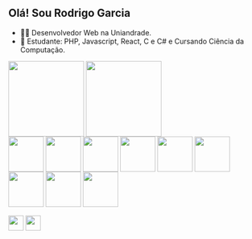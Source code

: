 ## Olá! Sou Rodrigo Garcia

- 👨‍💻 Desenvolvedor Web na Uniandrade.
- 🌱 Estudante: PHP, Javascript, React, C e C# e Cursando Ciência da Computação.

<div>
  <picture>
  <source 
    srcset="https://github-readme-stats.vercel.app/api?username=rodrigosrising&show_icons=true&theme=dracula&locale=PT-br&count_private=true"
    media="(prefers-color-scheme: dark)"
  />
  <source
    srcset="https://github-readme-stats.vercel.app/api?username=rodrigosrising&show_icons=true"
    media="(prefers-color-scheme: light), (prefers-color-scheme: no-preference)"
  />
  <source
    srcset="https://github-readme-stats.vercel.app/api?username=rodrigosrising&show_icons=true"
    media="(prefers-color-scheme: light), (prefers-color-scheme: no-preference)"
  />
  <img height = "150vh" align="center" src="https://github-readme-stats.vercel.app/api?username=rodrigosrising&show_icons=true" />
  </picture>

  <picture>
  <source 
    srcset="https://github-readme-stats.vercel.app/api/top-langs/?username=rodrigosrising&layout=compact&theme=dracula&locale=PT-br&count_private=true"
    media="(prefers-color-scheme: dark)"
  />
  <source
    srcset="https://github-readme-stats.vercel.app/api?username=rodrigosrising&show_icons=true"
    media="(prefers-color-scheme: light), (prefers-color-scheme: no-preference)"
  />
  <source
    srcset="https://github-readme-stats.vercel.app/api?username=rodrigosrising&show_icons=true"
    media="(prefers-color-scheme: light), (prefers-color-scheme: no-preference)"
  />
  <img height = "150vh" align="center" src="https://github-readme-stats.vercel.app/api?username=rodrigosrising&show_icons=true" />
  </picture>
</div>

<!--Link do github stats <a href="https://github.com/anuraghazra/github-readme-stats/blob/master/readme.md#deploy-on-your-own-vercel-instance">click aqui</a> -->

<div style="display: inline_block">
  
  <img align="center" height = "70px" src="https://cdn.jsdelivr.net/gh/devicons/devicon/icons/html5/html5-original.svg"/>
  <img align="center" height = "70px" src="https://cdn.jsdelivr.net/gh/devicons/devicon/icons/css3/css3-original.svg"/>
  <img align="center" height = "70px" src="https://cdn.jsdelivr.net/gh/devicons/devicon/icons/javascript/javascript-original.svg"/>
  <img align="center" height = "70px" src="https://cdn.jsdelivr.net/gh/devicons/devicon/icons/react/react-original-wordmark.svg"/>
  <img align="center" height = "70px" src="https://cdn.jsdelivr.net/gh/devicons/devicon/icons/c/c-original.svg"/>
  <img align="center" height = "70px" src="https://cdn.jsdelivr.net/gh/devicons/devicon/icons/csharp/csharp-original.svg"/>
  <img align="center" height = "70px" src="https://cdn.jsdelivr.net/gh/devicons/devicon/icons/java/java-original-wordmark.svg"/>          
  <!--<img align="center" height = "70px" src="https://cdn.jsdelivr.net/gh/devicons/devicon/icons/dotnetcore/dotnetcore-original.svg"/>-->
  <img align="center" height = "70px" src="https://cdn.jsdelivr.net/gh/devicons/devicon/icons/php/php-original.svg"/>
  <img align="center" height = "70px" src="https://cdn.jsdelivr.net/gh/devicons/devicon/icons/wordpress/wordpress-plain.svg"/>
  
</div>
<br>
<div>
  <a href="mailto:rodrigosrising@gmail.com" target="_blank"><img align="center" height = "30vh" src="https://img.shields.io/badge/Gmail-D14836?style=for-the-badge&logo=gmail&logoColor=white" target="_blank"/></a>
  <a href="https://www.linkedin.com/in/rodrigo-garcia-120286" target="_blank"><img align="center" height = "30vh" src="https://img.shields.io/badge/LinkedIn-0077B5?style=for-the-badge&logo=linkedin&logoColor=white" target="_blank"/></a>
</div>
